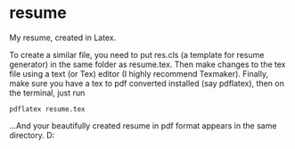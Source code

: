 resume
======

My resume, created in Latex.

To create a similar file, you need to put res.cls (a template for resume generator) in the same folder as resume.tex. Then make changes to the tex file using a text (or Tex) editor (I highly recommend Texmaker). Finally, make sure you have a tex to pdf converted installed (say pdflatex), then on the terminal, just run

	pdflatex resume.tex
	
...And your beautifully created resume in pdf format appears in the same directory. D: